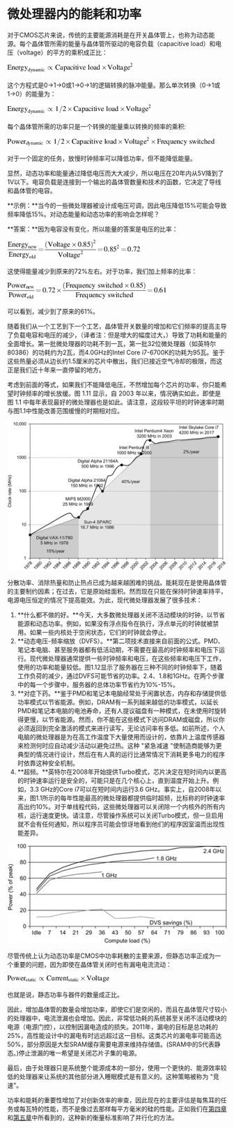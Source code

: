 # 微处理器内的能耗和功率

对于CMOS芯片来说，传统的主要能源消耗是在开关晶体管上，也称为动态能源。每个晶体管所需的能量与晶体管所驱动的电容负载（capacitive load）和电压（voltage）的平方的乘积成正比：

![](../../.gitbook/assets/NeatReader-1656051642636.png)

这个方程式是0→1→0或1→0→1的逻辑转换的脉冲能量。那么单次转换（0→1或1→0）的能量为：

![](../../.gitbook/assets/NeatReader-1656051872089.png)

每个晶体管所需的功率只是一个转换的能量乘以转换的频率的乘积:

![](../../.gitbook/assets/NeatReader-1656051959385.png)

对于一个固定的任务，放慢时钟频率可以降低功率，但不能降低能量。

显然，动态功率和能量通过降低电压而大大减少，所以电压在20年内从5V降到了1V以下。电容负载是连接到一个输出的晶体管数量和技术的函数，它决定了导线和晶体管的电容。

**示例：**当今的一些微处理器被设计成电压可调，因此电压降低15%可能会导致频率降低15%。对动态能量和动态功率的影响会怎样呢？

**答案：**因为电容没有变化，所以能量的答案是电压的比率：

![](../../.gitbook/assets/NeatReader-1656052563666.png)

&#x20;          这使得能量减少到原来的72%左右。对于功率，我们加上频率的比率：

![](../../.gitbook/assets/NeatReader-1656052640777.png)

&#x20;          可以看到，减少到了原来的61%。

随着我们从一个工艺到下一个工艺，晶体管开关数量的增加和它们频率的提高主导了负载电容和电压的减少，（译者注：但是增大的幅度过大，）导致了功耗和能量的全面增长。第一批微处理器的功耗不到一瓦，第一批32位微处理器（如英特尔80386）的功耗约为2瓦，而4.0GHz的Intel Core i7-6700K的功耗为95瓦。鉴于这些热量必须从边长约1.5厘米的芯片中散出，我们已接近空气冷却的极限，而这正是我们近十年来一直停留的地方。

考虑到前面的等式，如果我们不能降低电压，不然增加每个芯片的功率，你只能希望时钟频率的增长放缓。图 1.11 显示，自 2003 年以来，情况确实如此，即使是图 1.1 中每年表现最好的微处理器也是如此。请注意，这段较平坦的时钟速率时期与图1.1中性能改善范围缓慢的时期相对应。

![图1.11 图1.1中微处理器的时钟速率的增长。 1978 至 1986 年间，时钟速率每年提高不到 15%，而性能每年提高 22%。在1986年至2003年性能每年提高52%的 "文艺复兴时期"，时钟速率每年激增近40%。自那时起，时钟速率几乎持平，每年增长不到2%，而单处理器的性能最近每年仅提高3.5%。](../../.gitbook/assets/NeatReader-1656053294194.png)

分散功率、消除热量和防止热点已成为越来越困难的挑战。能耗现在是使用晶体管的主要制约因素；在过去，它是原始硅面积。然而现在只能在保持时钟速率持平，电源电压恒定的情况下提高能效。为此，现代微处理器发展了很多技术：

1. **什么都不做的好。**今天，大多数微处理器关闭不活动模块的时钟，以节省能源和动态功率。例如，如果没有浮点指令在执行，浮点单元的时钟就被禁用。如果一些内核处于空闲状态，它们的时钟就会停止。
2. **动态电压-频率缩放（DVFS）。**第二项技术直接来自前面的公式。PMD、笔记本电脑、甚至服务器都有低活动期，不需要在最高的时钟频率和电压下运行。现代微处理器通常提供一些时钟频率和电压，在这些频率和电压下工作，使用的功率和能量较低。图1.12显示了服务器在三种不同的时钟频率下，随着工作负荷的减少，通过DVFS可能节省的功率。2.4、1.8和1GHz。在两个步骤中的每一个步骤中，服务器的总体功率节省约为10%-15%。
3. **对症下药。**鉴于PMD和笔记本电脑经常处于闲置状态，内存和存储提供低功率模式以节省能源。例如，DRAM有一系列越来越低的功率模式，以延长PMD和笔记本电脑的电池寿命，还有人提议磁盘有一种模式，在未使用时旋转得更慢，以节省能源。然而，你不能在这些模式下访问DRAM或磁盘，所以你必须返回到完全激活的模式来进行读写，无论访问率有多低。如前所述，个人电脑的微处理器是为在高工作温度下大量使用而设计的，依靠片上温度传感器来检测何时应自动减少活动以避免过热。这种 "紧急减速 "使制造商能够为更典型的情况进行设计，然后在有人真的运行比通常情况下消耗更多电力的程序时依靠这种安全机制。
4. **超频。**英特尔在2008年开始提供Turbo模式，芯片决定在短时间内以更高的时钟速率运行是安全的，可能只是在几个核心上，直到温度开始上升。例如，3.3 GHz的Core i7可以在短时间内运行3.6 GHz。事实上，自2008年以来，图1.1所示的每年性能最高的微处理器都提供临时超频，比标称的时钟速率高出约10%。对于单线程代码，这些微处理器可以关闭除一个内核外的所有内核，运行速度更快。请注意，尽管操作系统可以关闭Turbo模式，但一旦启用就不会有任何通知，所以程序员可能会惊讶地看到他们的程序因室温而出现性能差异。

![图1.12 使用AMD Opteron微处理器、8GB DRAM和一个ATA磁盘的服务器的能源节约情况。 在1.8GHz时，服务器最多可以处理三分之二的工作负荷而不会造成服务级别的错误，在1GHz时，它只能安全地处理三分之一的工作负荷（Barroso和Hölzle, 2009中的图5.11）。](../../.gitbook/assets/NeatReader-1656054072377.png)

尽管传统上认为动态功率是CMOS中功率耗散的主要来源，但静态功率正成为一个重要的问题，因为即使在晶体管关闭时也有漏电电流流动：

![](../../.gitbook/assets/NeatReader-1656054202769.png)

也就是说，静态功率与器件的数量成正比。

因此，增加晶体管的数量会增加功率，即使它们是空闲的，而且在晶体管尺寸较小的处理器中，电流泄漏也会增加。因此，非常低功耗的系统甚至关闭不活动模块的电源（电源门控），以控制因漏电造成的损失。2011年，漏电的目标是总功耗的25%，高性能设计中的漏电有时远远超过这一目标。这类芯片的漏电率可能高达50%，部分原因是大型SRAM缓存需要电源来维持存储值。(SRAM中的S代表静态。)停止泄漏的唯一希望是关闭芯片子集的电源。

最后，由于处理器只是系统整个能源成本的一部分，使用一个更快的、能源效率较低的处理器来让系统的其他部分进入睡眠模式是有意义的。这种策略被称为 "竞速"。

功率和能耗的重要性增加了对创新效率的审查，因此现在的主要评估是每焦耳的任务或每瓦特的性能，而不是像过去那样每平方毫米的硅的性能。正如我们在[第四章](../../di-si-zhang-shi-liang-simd-he-gpu-jia-gou-zhong-de-shu-ju-ji-bing-hang-xing.md)和[第五章](../../di-wu-zhang-xian-cheng-ji-bing-hang.md)中所看到的，这种新的衡量标准影响了并行化的方法。



